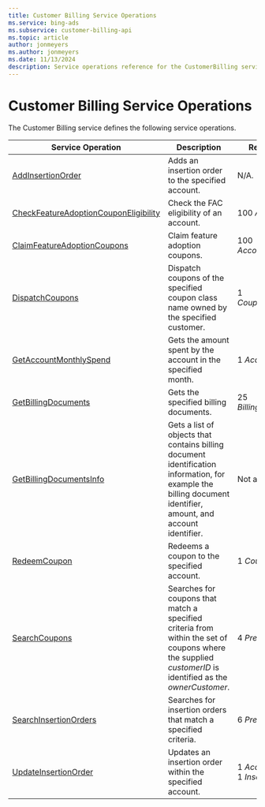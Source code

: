 ```yaml
---
title: Customer Billing Service Operations
ms.service: bing-ads
ms.subservice: customer-billing-api
ms.topic: article
author: jonmeyers
ms.author: jonmeyers
ms.date: 11/13/2024
description: Service operations reference for the CustomerBilling service.
---
```

# Customer Billing Service Operations
The Customer Billing service defines the following service operations.

|Service Operation|Description|Request Limits|
|---|---|---|
|[AddInsertionOrder](addinsertionorder.md)|Adds an insertion order to the specified account.|N/A.|
|[CheckFeatureAdoptionCouponEligibility](checkfeatureadoptioncouponeligibility.md)|Check the FAC eligibility of an account.|100 *AccountIds*|
|[ClaimFeatureAdoptionCoupons](claimfeatureadoptioncoupons.md)|Claim feature adoption coupons.|100 *AccountCouponPairs*|
|[DispatchCoupons](dispatchcoupons.md)|Dispatch coupons of the specified coupon class name owned by the specified customer.|1 *CouponClassName*|
|[GetAccountMonthlySpend](getaccountmonthlyspend.md)|Gets the amount spent by the account in the specified month.|1 *AccountId*|
|[GetBillingDocuments](getbillingdocuments.md)|Gets the specified billing documents.|25 *BillingDocumentInfo*|
|[GetBillingDocumentsInfo](getbillingdocumentsinfo.md)|Gets a list of objects that contains billing document identification information, for example the billing document identifier, amount, and account identifier.|Not applicable.|
|[RedeemCoupon](redeemcoupon.md)|Redeems a coupon to the specified account.|1 *CouponCode*|
|[SearchCoupons](searchcoupons.md)|Searches for coupons that match a specified criteria from within the set of coupons where the supplied *customerID* is identified as the *ownerCustomer*.|4 *Predicates*|
|[SearchInsertionOrders](searchinsertionorders.md)|Searches for insertion orders that match a specified criteria.|6 *Predicates*|
|[UpdateInsertionOrder](updateinsertionorder.md)|Updates an insertion order within the specified account.|1 *AccountId*<br/>1 *InsertionOrder*|
